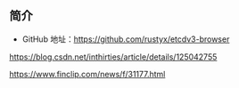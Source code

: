 ## 简介

- GitHub 地址：<https://github.com/rustyx/etcdv3-browser>



<https://blog.csdn.net/inthirties/article/details/125042755>

<https://www.finclip.com/news/f/31177.html>